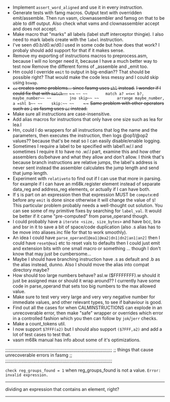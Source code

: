 * Implement `assert_word_aligned` and use it in every instruction.
* Generate tests with famg macros. Output text with overridden emit/assemble.
  Then run vasm, clownassembler and famsg on that to be able to diff output.
  Also check what vams and clownassembler accept and does not accept.
* Make macro that "marks" all labels (label stuff interceptor thingie).
  I also need to mark labels create with the `label` instruction.
* I've seen d0.b/d0.w/d0.l used in some code but how does that work?
  I probaly should add support for that if it makes sense.
* Remove my exporting of instructions macros to preprocess.asm,
  because I will no longer need it, because I have a much better way to test now
  Remove the different forms of _assemble and _emit too.
* Hm could I override `emit` to output in big-endian?? That should be possible
  right? That would make the code less messy and I could skip using `bswap`.
* ~~`<<` creates some problems... since fasmg uses `shl` instead.~~
  ~~I wonder if I could fix that with `match`....~~
  ~~    ```~~
  ~~        match a? =<=< b?, maybe_number~~
  ~~        jno skip~~
  ~~        arrange maybe_number, a =shl b~~
  ~~    skip:~~
  ~~    ```~~
  ~~Same problem with other operators such as `|` as fasmg uses `or` instead.~~
* Make sure all instructions are case-insensitive.
* Add alias macros for instructions that only have one size
  such as lea for lea.l
* Hm, could I do wrappers for all instructions that log the name and the
  parameters, then executes the instruction, then logs @op1/@op2 values??
  because that's be neat so I can easily disable/enable logging.
* Sometimes I require a label to be specified with label1.w/.l and sometimes
  I require it to have no .w/.l part, examine this and how other assemblers
  do/behave and what they allow and don't allow.
  I think that's because branch instructions are relative jumps,
  the label's address is never sent instead the assembler calculates the
  jump length and send that jump length.
* Experiment with `relativeto` to find out if I can use that more in parsing.
  for example if I can have an m68k.register element instead of separate
  data_reg and address_reg elements, or actually if I can have both.
* If `$` is part on an expression then that expression MUST be `compute`:ed
      before any `emit` is done since otherwise it will change the value of `$`!
      This particular problem probably needs a well-thought out solution.
      You can see some of my primitive fixes by searching for `label_val`.
      It would be better if it came "pre-computed" from parse_operand though.
* I could probably have a `iterate <size, size_bytes>` and have bcc, bra and bsr
      in it to save a bit of space/code duplication (also .s alias has to be
      move into aliases.inc file for that to work smoothly).
* An idea I could have `parse_operand[@ea1|@ea2|dn1|dn2|an1|an2]`
      then I could have `reset@ea1` etc to reset vals to defaults
      then I could just emit <ea1> and <ea2> extension bits with one small macro
      or something
      ... though I don't know that may just be cumbersome...
* Maybe I should have branching instruction have .s as default and .b as the
      alias instead, dunno. Also I should move the alias into compat directory
      maybe?
* How should too large numbers behave? asl.w	($FFFFFFFF).w
      should it just be assigned max or should it wrap around??
      I currently have some code in parse_operand that sets too big numbers to
      the max allowed value.
* Make sure to test very very large and very very negative number for immediate
      values, and other relevant types, to see if bahaviour is good.
* Find out all the cases for when CALMINSTRUCTIONS can explode in an
      unrecoverable error, then make "safe" wrapper or overrides which
      error in a controlled fashion which you then can follow by `jok`/`jerr`
      checks.
* Make a count_tokens util.
* I now support `$7FFF(a2)` but I should also support `($7FFF,a2)` and add a lot
      of test cases to test that.
* vasm m68k manual has info about some of it's optimizations.

;;;;;;;;;;;;;;;;;;;;;;;;;;;;;;;;;;;;;;;;;;;;;;;;;;;;;;;;;;;;;;;;;;;;;;;;;;;;;;;;
;; things that cause unrecoverable errors in fasmg                            ;;
;;;;;;;;;;;;;;;;;;;;;;;;;;;;;;;;;;;;;;;;;;;;;;;;;;;;;;;;;;;;;;;;;;;;;;;;;;;;;;;;

`check reg_groups_found = 1` when reg_groups_found is not a value.
`Error: invalid expression.`

---

dividing an expression that contains an element, right?

---

